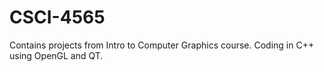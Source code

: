 # CSCI-4565

Contains projects from Intro to Computer Graphics course.
Coding in C++ using OpenGL and QT.
